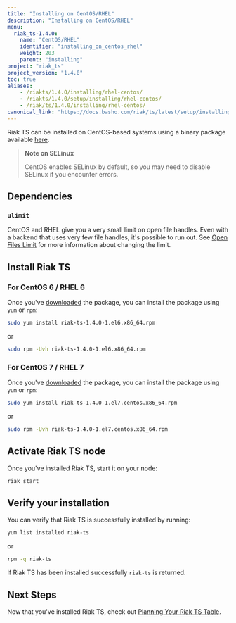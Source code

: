 ```yaml
---
title: "Installing on CentOS/RHEL"
description: "Installing on CentOS/RHEL"
menu:
  riak_ts-1.4.0:
    name: "CentOS/RHEL"
    identifier: "installing_on_centos_rhel"
    weight: 203
    parent: "installing"
project: "riak_ts"
project_version: "1.4.0"
toc: true
aliases:
    - /riakts/1.4.0/installing/rhel-centos/
    - /riakts/1.4.0/setup/installing/rhel-centos/
    - /riak/ts/1.4.0/installing/rhel-centos/
canonical_link: "https://docs.basho.com/riak/ts/latest/setup/installing/rhel-centos/"
---
```


[download]: /riak/ts/1.4.0/downloads/
[openfileslimit]: /riak/kv/2.1.4/using/performance/open-files-limit
[planning]: /riak/ts/1.4.0/using/planning/


Riak TS can be installed on CentOS-based systems using a binary
package available [here][download].

>**Note on SELinux**
>
>CentOS enables SELinux by default, so you may need to disable SELinux if
you encounter errors.


## Dependencies

### `ulimit`

CentOS and RHEL give you a very small limit on open file handles. Even with a
backend that uses very few file handles, it's possible to run out. See
[Open Files Limit][openfileslimit] for more information about changing the limit.


## Install Riak TS

### For CentOS 6 / RHEL 6

Once you've [downloaded][download] the package, you can install the package using `yum` or `rpm`:

```bash
sudo yum install riak-ts-1.4.0-1.el6.x86_64.rpm
```

or

```bash
sudo rpm -Uvh riak-ts-1.4.0-1.el6.x86_64.rpm
```


### For CentOS 7 / RHEL 7

Once you've [downloaded][download] the package, you can install the package using `yum` or `rpm`:

```bash
sudo yum install riak-ts-1.4.0-1.el7.centos.x86_64.rpm
```

or

```bash
sudo rpm -Uvh riak-ts-1.4.0-1.el7.centos.x86_64.rpm
```


## Activate Riak TS node

Once you've installed Riak TS, start it on your node:

```bash
riak start
```


## Verify your installation

You can verify that Riak TS is successfully installed by running: 

```bash
yum list installed riak-ts
```

or

```bash
rpm -q riak-ts
```

If Riak TS has been installed successfully `riak-ts` is returned.


## Next Steps

Now that you've installed Riak TS, check out [Planning Your Riak TS Table][planning].
